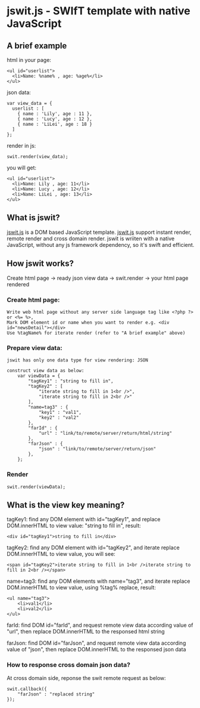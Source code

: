 # jswit.js - SWIfT template with native JavaScript

## A brief example

html in your page:

    <ul id="userlist">
      <li>Name: %name% , age: %age%</li>
    </ul>

json data:

    var view_data = {
      userlist : [
        { name : 'Lily', age : 11 },
        { name : 'Lucy', age : 12 },
        { name : 'LiLei', age : 18 }
      ]
    };

render in js:

    swit.render(view_data);
  
you will get:

    <ul id="userlist">
      <li>Name: Lily , age: 11</li>
      <li>Name: Lucy , age: 12</li>
      <li>Name: LiLei , age: 13</li>
    </ul>

## What is jswit?

[jswit.js](https://github.com/visvoy/jswit) is a DOM based JavaScript template. [jswit.js](https://github.com/visvoy/jswit) support instant render, remote render and cross domain render.
jswit is wriiten with a native JavaScript, without any js framework dependency, so it's swift and efficient.

## How jswit works?

Create html page -> ready json view data -> swit.render -> your html page rendered

### Create html page:

    Write web html page without any server side language tag like <?php ?> or <%= %>,
    Mark DOM element id or name when you want to render e.g. <div id="newsDetail"></div>
    Use %tagName% for iterate render (refer to "A brief example" above)

### Prepare view data:
    jswit has only one data type for view rendering: JSON
    
    construct view data as below:
        var viewData = {
            "tagKey1" : "string to fill in",
            "tagKey2" : [
                "iterate string to fill in 1<br />",
                "iterate string to fill in 2<br />"
            ],
            "name=tag3" : {
                "key1" : "val1",
                "key2" : "val2"
            },
            "farId" : {
                "url" : "link/to/remote/server/return/html/string"
            },
            "farJson" : {
                "json" : "link/to/remote/server/return/json"
            },
        };

### Render

    swit.render(viewData);
    
## What is the view key meaning?

tagKey1: find any DOM element with id="tagKey1", and replace DOM.innerHTML to view value: "string to fill in", result:

    <div id="tagKey1">string to fill in</div>

tagKey2: find any DOM element with id="tagKey2", and iterate replace DOM.innerHTML to view value, you will see:

    <span id="tagKey2">iterate string to fill in 1<br />iterate string to fill in 2<br /></span>

name=tag3: find any DOM elements with name="tag3", and iterate replace DOM.innerHTML to view value, using %tag% replace, result:

    <ul name="tag3">
        <li>val1</li>
        <li>val2</li>
    </ul>

farId: find DOM id="farId", and request remote view data according value of "url", then replace DOM.innerHTML to the responsed html string

farJson: find DOM id="farJson", and request remote view data according value of "json", then replace DOM.innerHTML to the responsed json data

### How to response cross domain json data?

At cross domain side, reponse the swit remote request as below:

    swit.callback({
        "farJson" : "replaced string"
    });





